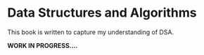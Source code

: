 # Data Structures and Algorithms

This book is written to capture my understanding of DSA.


**WORK IN PROGRESS....**
